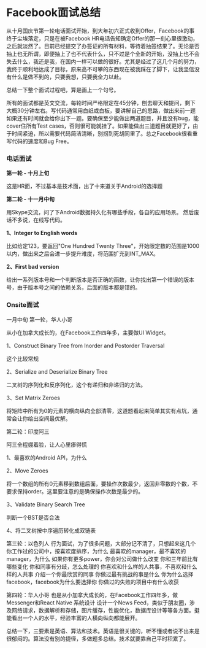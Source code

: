 # Facebook面试总结

从十月国庆节第一轮电话面试开始，到大年初六正式收到Offer，Facebook的事终于尘埃落定，只是在被Facebook HR电话告知确定Offer的那一刻心里很激动，之后就淡然了。目前已经提交了办签证的所有材料，等待着抽签结果了。无论是否抽上也无所谓，即便抽上了也不代表什么，只不过是个全新的开始，没抽上也不会失去什么，我还是我，在国内一样可以做的很好。尤其是经过了这几个月的努力，我终于顺利地达成了目标，原来高不可攀的东西现在被我踩在了脚下，让我坚信没有什么是做不到的，只要我想，只要我全力以赴。

总结一下整个面试过程吧，算是画上一个句号。

所有的面试都是英文交流，每轮时间严格限定在45分钟，刨去聊天和提问，剩下大概30分钟左右。写代码通常用白纸或白板，要讲解自己的思路，做出来前一题如果还有时间就会给你出下一题。要确保至少能做出两道题目，并且没有bug，能cover住所有Test cases，否则很可能就挂了。如果能做出三道题目就更好了，由于时间紧迫，所以需要代码简洁清晰，别拐到死胡同里了。总之Facebook很看重写代码的速度和Bug Free。

### 电话面试 ###
**第一轮 - 十月上旬**

这是HR面，不过基本是技术面，出了十来道关于Android的选择题

**第二轮 - 十一月中旬**

用Skype交流，问了下Android数据持久化有哪些手段，各自的应用场景。
然后废话不多说，在线写代码。

**1、Integer to English words**

比如给定123，要返回"One Hundred Twenty Three"，开始限定数的范围是1000以内，做出来之后会进一步提升难度，将范围扩充到INT_MAX。

**2、First bad version**

给出一系列版本号和一个判断版本是否正确的函数，让你找出第一个错误的版本号，由于版本号之间的依赖关系，后面的版本都是错的。




### Onsite面试 ###
一月中旬
第一轮，华人小哥

从小在加拿大成长的，在Facebook工作四年多，主要做UI Widget。

1、Construct Binary Tree from Inorder and Postorder Traversal

这个比较常规

2、Serialize and Deserialize Binary Tree

二叉树的序列化和反序列化，这个有递归和非递归的方法。

3、Set Matrix Zeroes

将矩阵中所有为0的元素的横向纵向全部清零，这道题看起来简单其实有点坑，通常会让你给出空间最优解。

第二轮：印度阿三

阿三全程绷着脸，让人心里瘆得慌

1、最喜欢的Android API，为什么

2、Move Zeroes

将一个数组的所有0元素移到数组后面，要操作次数最少，返回非零数的个数，不要求保持order。这里要注意的是确保操作次数是最少的。

3、Validate Binary Search Tree

判断一个BST是否合法

4、将二叉树按中序遍历转化成双链表

第三轮：以色列人
行为面试，为了很多问题，大部分记不清了，只想起来这几个
你工作过的公司中，按喜欢度排序，为什么
最喜欢的manager，最不喜欢的manager，为什么
如果你有更多power，你会对公司做什么改变
你和三年前比有哪些变化
你和同事有分歧，怎么处理的
你喜欢和什么样的人共事，不喜欢和什么样的人共事
介绍一个你最欣赏的同事
你做过最有挑战的事是什么
你为什么选择facebook，facebook为什么要选择你
你做过的失败的项目中有什么收获

第四轮：华人小哥
也是从小加拿大成长的，在Facebook工作四年多，做Messenger和React Native
系统设计
设计一个News Feed，类似于朋友圈，涉及网络请求，数据解析和存储，图片缓存，性能优化，数据库设计等等各方面。挺能看出一个人的水平，经验丰富的人横向纵向都能展开。


总结一下，三要素是英语、算法和技术。英语是很关键的，听不懂或者说不出来是很郁闷的。算法没有别的捷径，多做题多总结。技术就要靠自己平时积累了。

